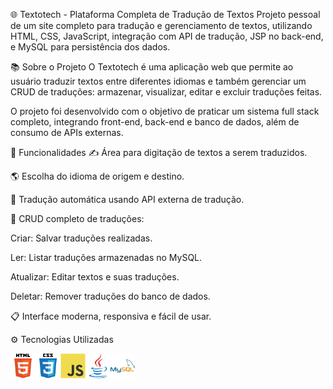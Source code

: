 🌐 Textotech - Plataforma Completa de Tradução de Textos
Projeto pessoal de um site completo para tradução e gerenciamento de textos, utilizando HTML, CSS, JavaScript, integração com API de tradução, JSP no back-end, e MySQL para persistência dos dados.

📚 Sobre o Projeto
O Textotech é uma aplicação web que permite ao usuário traduzir textos entre diferentes idiomas e também gerenciar um CRUD de traduções: armazenar, visualizar, editar e excluir traduções feitas.

O projeto foi desenvolvido com o objetivo de praticar um sistema full stack completo, integrando front-end, back-end e banco de dados, além de consumo de APIs externas.

🚀 Funcionalidades
✍️ Área para digitação de textos a serem traduzidos.

🌎 Escolha do idioma de origem e destino.

🔄 Tradução automática usando API externa de tradução.

💾 CRUD completo de traduções:

Criar: Salvar traduções realizadas.

Ler: Listar traduções armazenadas no MySQL.

Atualizar: Editar textos e suas traduções.

Deletar: Remover traduções do banco de dados.

📋 Interface moderna, responsiva e fácil de usar.

⚙️ Tecnologias Utilizadas
<div style="display: flex; flex-wrap: nowrap; align-items: center;"> <a href="https://developer.mozilla.org/en-US/docs/Web/HTML" target="_blank" rel="noreferrer"><img src="https://raw.githubusercontent.com/devicons/devicon/master/icons/html5/html5-original-wordmark.svg" alt="html5" width="40" height="40"/></a> <a href="https://developer.mozilla.org/en-US/docs/Web/CSS" target="_blank" rel="noreferrer"><img src="https://raw.githubusercontent.com/devicons/devicon/master/icons/css3/css3-original-wordmark.svg" alt="css3" width="40" height="40"/></a> <a href="https://developer.mozilla.org/en-US/docs/Web/JavaScript" target="_blank" rel="noreferrer"><img src="https://raw.githubusercontent.com/devicons/devicon/master/icons/javascript/javascript-original.svg" alt="javascript" width="40" height="40"/></a> <a href="https://jakarta.ee/" target="_blank" rel="noreferrer"><img src="https://raw.githubusercontent.com/devicons/devicon/master/icons/java/java-original.svg" alt="jsp" width="40" height="40"/></a> <a href="https://www.mysql.com/" target="_blank" rel="noreferrer"><img src="https://raw.githubusercontent.com/devicons/devicon/master/icons/mysql/mysql-original-wordmark.svg" alt="mysql" width="40" height="40"/></a> </div>
